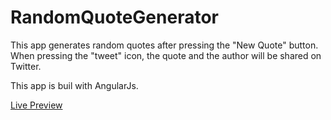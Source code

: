 # RandomQuoteGenerator

This app generates random quotes after pressing the "New Quote" button.
When pressing the "tweet" icon, the quote and the author will be shared on Twitter.

This app is buil with AngularJs.

[Live Preview](http://krishnadiamesso.com/development/random-quote-generator/index.html)
